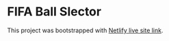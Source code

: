 # FIFA Ball Slector

This project was bootstrapped with [Netlify live site link](https://github.com/facebook/create-react-app).
